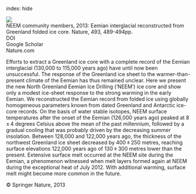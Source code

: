 index: hide

<div class="Citation">
    <div class="Citation-thumb CitationThumb-linked"  data-href="https://doi.org/10.1038/nature11789">
      <img src="https://static.claimspace.cloud/climate-study-static/refs/thumbs/5/NEEM_community_members_2013-thumb.png" />
    </div>

  <div class="Citation-body">
    <div class="Citation-text">NEEM community members, 2013: Eemian interglacial reconstructed from Greenland folded ice core. <span class="Article-journal">Nature, </span><span class="Article-volume">493, </span>489-494pp.</div>
    <div class="Citation-links">
      <div class="CitationLink" data-href="https://doi.org/10.1038/nature11789">
        <div class="CitationLink-icon CitationLink-Doi"></div>
        <div class="CitationLink-text">DOI</div>
      </div>
      <div class="CitationLink" data-href="https://scholar.google.com/scholar?q=10.1038/nature11789">
        <div class="CitationLink-icon CitationLink-Scholar"></div>
        <div class="CitationLink-text">Google Scholar</div>
      </div>
      <div class="CitationLink" data-href="http://www.nature.com/nature/journal/v493/n7433/abs/nature11789.html#supplementary-information">
        <div class="CitationLink-icon CitationLink-Publisher"></div>
        <div class="CitationLink-text">Nature.com</div>
      </div>
    </div>
  </div>
</div>

Efforts to extract a Greenland ice core with a complete record of the Eemian interglacial (130,000 to 115,000 years ago) have until now been unsuccessful. The response of the Greenland ice sheet to the warmer-than-present climate of the Eemian has thus remained unclear. Here we present the new North Greenland Eemian Ice Drilling (‘NEEM’) ice core and show only a modest ice-sheet response to the strong warming in the early Eemian. We reconstructed the Eemian record from folded ice using globally homogeneous parameters known from dated Greenland and Antarctic ice-core records. On the basis of water stable isotopes, NEEM surface temperatures after the onset of the Eemian (126,000 years ago) peaked at 8 ± 4 degrees Celsius above the mean of the past millennium, followed by a gradual cooling that was probably driven by the decreasing summer insolation. Between 128,000 and 122,000 years ago, the thickness of the northwest Greenland ice sheet decreased by 400 ± 250 metres, reaching surface elevations 122,000 years ago of 130 ± 300 metres lower than the present. Extensive surface melt occurred at the NEEM site during the Eemian, a phenomenon witnessed when melt layers formed again at NEEM during the exceptional heat of July 2012. With additional warming, surface melt might become more common in the future.

<div class="Citation-copy">
&copy; Springer Nature, 2013
</div>